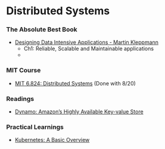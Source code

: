 # Distributed Systems

### The Absolute Best Book
- [Designing Data Intensive Applications - Martin Kleppmann](https://github.com/user-attachments/files/16344190/Designing.Data.Intensive.Applications.pdf)
  - Ch1: Reliable, Scalable and Maintainable applications
  - 

### MIT Course
- [MIT 6.824: Distributed Systems](https://www.youtube.com/watch?v=cQP8WApzIQQ&list=PLrw6a1wE39_tb2fErI4-WkMbsvGQk9_UB) (Done with 8/20)

### Readings
- [Dynamo: Amazon’s Highly Available Key-value Store](https://www.allthingsdistributed.com/files/amazon-dynamo-sosp2007.pdf)

### Practical Learnings
- [Kubernetes: A Basic Overview](https://www.youtube.com/watch?v=X48VuDVv0do)

